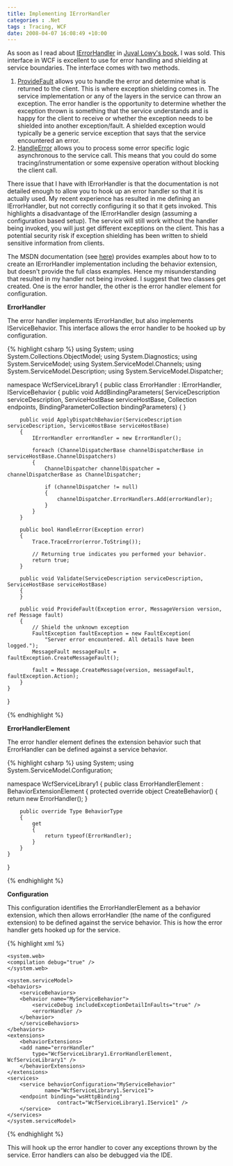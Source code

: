 ```yaml
---
title: Implementing IErrorHandler
categories : .Net
tags : Tracing, WCF
date: 2008-04-07 16:08:49 +10:00
---
```


As soon as I read about [IErrorHandler][0] in [Juval Lowy's book][1], I was sold. This interface in WCF is excellent to use for error handling and shielding at service boundaries. The interface comes with two methods. 

1. [ProvideFault][2] allows you to handle the error and determine what is returned to the client. This is where exception shielding comes in. The service implementation or any of the layers in the service can throw an exception. The error handler is the opportunity to determine whether the exception thrown is something that the service understands and is happy for the client to receive or whether the exception needs to be shielded into another exception/fault. A shielded exception would typically be a generic service exception that says that the service encountered an error.
1. [HandleError][3] allows you to process some error specific logic asynchronous to the service call. This means that you could do some tracing/instrumentation or some expensive operation without blocking the client call.

<!--more-->

There issue that I have with IErrorHandler is that the documentation is not detailed enough to allow you to hook up an error handler so that it is actually used. My recent experience has resulted in me defining an IErrorHandler, but not correctly configuring it so that it gets invoked. This highlights a disadvantage of the IErrorHandler design (assuming a configuration based setup). The service will still work without the handler being invoked, you will just get different exceptions on the client. This has a potential security risk if exception shielding has been written to shield sensitive information from clients.

The MSDN documentation (see [here][0]) provides examples about how to to create an IErrorHandler implementation including the behavior extension, but doesn't provide the full class examples. Hence my misunderstanding that resulted in my handler not being invoked. I suggest that two classes get created. One is the error handler, the other is the error handler element for configuration.

**ErrorHandler**

The error handler implements IErrorHandler, but also implements IServiceBehavior. This interface allows the error handler to be hooked up by configuration.

{% highlight csharp %}
using System;
using System.Collections.ObjectModel;
using System.Diagnostics;
using System.ServiceModel;
using System.ServiceModel.Channels;
using System.ServiceModel.Description;
using System.ServiceModel.Dispatcher;
     
namespace WcfServiceLibrary1
{
    public class ErrorHandler : IErrorHandler, IServiceBehavior
    {
        public void AddBindingParameters(
            ServiceDescription serviceDescription,
            ServiceHostBase serviceHostBase,
            Collection<ServiceEndpoint> endpoints,
            BindingParameterCollection bindingParameters)
        {
        }
     
        public void ApplyDispatchBehavior(ServiceDescription serviceDescription, ServiceHostBase serviceHostBase)
        {
            IErrorHandler errorHandler = new ErrorHandler();
     
            foreach (ChannelDispatcherBase channelDispatcherBase in serviceHostBase.ChannelDispatchers)
            {
                ChannelDispatcher channelDispatcher = channelDispatcherBase as ChannelDispatcher;
     
                if (channelDispatcher != null)
                {
                    channelDispatcher.ErrorHandlers.Add(errorHandler);
                }
            }
        }
     
        public bool HandleError(Exception error)
        {
            Trace.TraceError(error.ToString());
     
            // Returning true indicates you performed your behavior.
            return true;
        }
     
        public void Validate(ServiceDescription serviceDescription, ServiceHostBase serviceHostBase)
        {
        }
     
        public void ProvideFault(Exception error, MessageVersion version, ref Message fault)
        {
            // Shield the unknown exception
            FaultException faultException = new FaultException(
                "Server error encountered. All details have been logged.");
            MessageFault messageFault = faultException.CreateMessageFault();
     
            fault = Message.CreateMessage(version, messageFault, faultException.Action);
        }
    }
}
    
{% endhighlight %}

**ErrorHandlerElement**

The error handler element defines the extension behavior such that ErrorHandler can be defined against a service behavior.

{% highlight csharp %}
using System;
using System.ServiceModel.Configuration;
     
namespace WcfServiceLibrary1
{
    public class ErrorHandlerElement : BehaviorExtensionElement
    {
        protected override object CreateBehavior()
        {
            return new ErrorHandler();
        }
     
        public override Type BehaviorType
        {
            get
            {
                return typeof(ErrorHandler);
            }
        }
    }
}
    
{% endhighlight %}

**Configuration**

This configuration identifies the ErrorHandlerElement as a behavior extension, which then allows errorHandler (the name of the configured extension) to be defined against the service behavior. This is how the error handler gets hooked up for the service.

{% highlight xml %}
<?xml version="1.0" encoding="utf-8" ?>
<configuration>
     
    <system.web>
    <compilation debug="true" />
    </system.web>
     
    <system.serviceModel>
    <behaviors>
        <serviceBehaviors>
        <behavior name="MyServiceBehavior">
            <serviceDebug includeExceptionDetailInFaults="true" />
            <errorHandler />
        </behavior>
        </serviceBehaviors>
    </behaviors>
    <extensions>
        <behaviorExtensions>
        <add name="errorHandler"
            type="WcfServiceLibrary1.ErrorHandlerElement, WcfServiceLibrary1" />
        </behaviorExtensions>
    </extensions>
    <services>
        <service behaviorConfiguration="MyServiceBehavior"
                name="WcfServiceLibrary1.Service1">
        <endpoint binding="wsHttpBinding"
                    contract="WcfServiceLibrary1.IService1" />
        </service>
    </services>
    </system.serviceModel>
</configuration>    
{% endhighlight %}

This will hook up the error handler to cover any exceptions thrown by the service. Error handlers can also be debugged via the IDE.

[0]: http://msdn2.microsoft.com/en-us/library/system.servicemodel.dispatcher.ierrorhandler.aspx
[1]: http://www.amazon.com/gp/product/0596101627/ref=cm_cr_pr_product_top
[2]: http://msdn2.microsoft.com/en-us/library/system.servicemodel.dispatcher.ierrorhandler.providefault.aspx
[3]: http://msdn2.microsoft.com/en-us/library/system.servicemodel.dispatcher.ierrorhandler.handleerror.aspx
